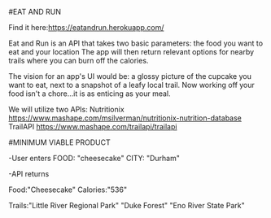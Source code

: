 #EAT AND RUN

Find it here:https://eatandrun.herokuapp.com/

Eat and Run is an API that takes two basic parameters: the food you want to eat and your location
The app will then return relevant options for nearby trails where you can burn off the calories.

The vision for an app's UI would be: a glossy picture of the cupcake you want to eat, next to a snapshot of a leafy local trail.  Now working off your food isn't a chore...it is as enticing as your meal.

We will utilize two APIs:
Nutritionix  https://www.mashape.com/msilverman/nutritionix-nutrition-database
TrailAPI  https://www.mashape.com/trailapi/trailapi

#MINIMUM VIABLE PRODUCT

-User enters
FOOD: "cheesecake"
CITY: "Durham"

-API returns

Food:"Cheesecake"
Calories:"536"  

Trails:"Little River Regional Park" 
       "Duke Forest"
       "Eno River State Park"
